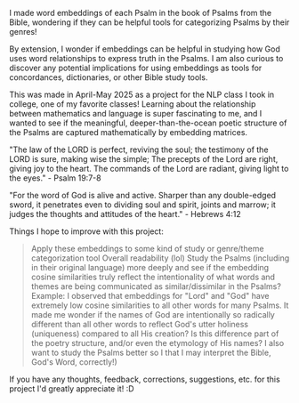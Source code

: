 I made word embeddings of each Psalm in the book of Psalms from the Bible, wondering if they can be helpful tools for categorizing Psalms by their genres!

By extension, I wonder if embeddings can be helpful in studying how God uses word relationships to express truth in the Psalms. I am also curious to discover any potential implications for using embeddings as tools for concordances, dictionaries, or other Bible study tools.

This was made in April-May 2025 as a project for the NLP class I took in college, one of my favorite classes! Learning about the relationship between mathematics and language is super fascinating to me, and I wanted to see if the meaningful, deeper-than-the-ocean poetic structure of the Psalms are captured mathematically by embedding matrices.

"The law of the LORD is perfect, reviving the soul; the testimony of the LORD is sure, making wise the simple;
The precepts of the Lord are right, giving joy to the heart. The commands of the Lord are radiant, giving light to the eyes." - Psalm 19:7-8

"For the word of God is alive and active. Sharper than any double-edged sword, it penetrates even to dividing soul and spirit, joints and marrow; it judges the thoughts and attitudes of the heart." - Hebrews 4:12

Things I hope to improve with this project:
> Apply these embeddings to some kind of study or genre/theme categorization tool
> Overall readability (lol)
> Study the Psalms (including in their original language) more deeply and see if the embedding cosine similarities truly reflect the intentionality of what words and themes are being communicated as similar/dissimilar in the Psalms?
Example: I observed that embeddings for "Lord" and "God" have extremely low cosine similarities to all other words for many Psalms. It made me wonder if the names of God are intentionally so radically different than all other words to reflect God's utter holiness (uniqueness) compared to all His creation? Is this difference part of the poetry structure, and/or even the etymology of His names? I also want to study the Psalms better so I that I may interpret the Bible, God's Word, correctly!)

If you have any thoughts, feedback, corrections, suggestions, etc. for this project I'd greatly appreciate it! :D
